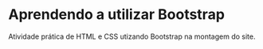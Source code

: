 # Aprendendo a utilizar Bootstrap
Atividade prática de HTML e CSS utizando Bootstrap na montagem do site.
